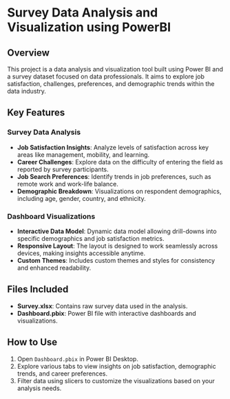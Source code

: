 # Survey Data Analysis and Visualization using PowerBI

## Overview
This project is a data analysis and visualization tool built using Power BI and a survey dataset focused on data professionals. It aims to explore job satisfaction, challenges, preferences, and demographic trends within the data industry.

## Key Features

### Survey Data Analysis
- **Job Satisfaction Insights**: Analyze levels of satisfaction across key areas like management, mobility, and learning.
- **Career Challenges**: Explore data on the difficulty of entering the field as reported by survey participants.
- **Job Search Preferences**: Identify trends in job preferences, such as remote work and work-life balance.
- **Demographic Breakdown**: Visualizations on respondent demographics, including age, gender, country, and ethnicity.

### Dashboard Visualizations
- **Interactive Data Model**: Dynamic data model allowing drill-downs into specific demographics and job satisfaction metrics.
- **Responsive Layout**: The layout is designed to work seamlessly across devices, making insights accessible anytime.
- **Custom Themes**: Includes custom themes and styles for consistency and enhanced readability.

## Files Included
- **Survey.xlsx**: Contains raw survey data used in the analysis.
- **Dashboard.pbix**: Power BI file with interactive dashboards and visualizations.

## How to Use
1. Open `Dashboard.pbix` in Power BI Desktop.
2. Explore various tabs to view insights on job satisfaction, demographic trends, and career preferences.
3. Filter data using slicers to customize the visualizations based on your analysis needs.
